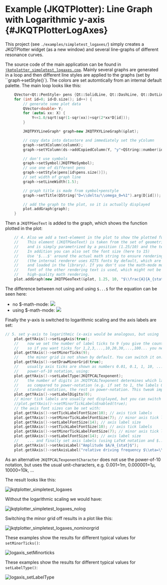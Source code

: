 # Example (JKQTPlotter): Line Graph with Logarithmic y-axis {#JKQTPlotterLogAxes}
This project (see `./examples/simpletest_logaxes/`) simply creates a JKQTPlotter widget (as a new window) and several line-graphs of different resonance curves. 

The source code of the main application can be found in  [`jkqtplotter_simpletest_logaxes.cpp`](https://github.com/jkriege2/JKQtPlotter/tree/master/examples/simpletest_logaxes/jkqtplotter_simpletest_logaxes.cpp). Mainly several graphs are generated in a loop and then different line styles are applied to the graphs (set by ``graph->setStyle()`). The colors are set automtically from an internal default palette. The main loop looks like this:

```.cpp
	QVector<Qt::PenStyle> pens {Qt::SolidLine, Qt::DashLine, Qt::DotLine, Qt::DashDotLine, Qt::DashDotDotLine };
    for (int id=0; id<D.size(); id++) {
        // generate some plot data
        QVector<double> Y;
        for (auto& xx: X) {
            Y<<1.0/sqrt(sqr(1-sqr(xx))+sqr(2*xx*D[id]));
        }

        JKQTPXYLineGraph* graph=new JKQTPXYLineGraph(&plot);

        // copy data into datastore and immediately set the yColumn
        graph->setXColumn(columnX);
        graph->setYColumn(ds->addCopiedColumn(Y, "y"+QString::number(id)));

        // don't use symbols
        graph->setSymbol(JKQTPNoSymbol);
        // use one of different pens
        graph->setStyle(pens[id%pens.size()]);
        // set width of graph line
        graph->setLineWidth(1.5);

        // graph title is made from symbol+penstyle
        graph->setTitle(QString("D=\\delta/\\omega_0=%1").arg(D[id]));

        // add the graph to the plot, so it is actually displayed
        plot.addGraph(graph);
    }
```

Then a `JKQTPGeoText` is added to the graph, which shows the function plotted in the plot:
```.cpp
    // 4. Also we add a text-element in the plot to show the plotted function
    //    This element (JKQTPGeoText) is taken from the set of geometric elements
    //    and is simply parametrized by a position (1.25/10) and the text to display.
    //    In addition you can also set the font size (here to 15)
    //    Use '$...$' around the actual math string to ensure rendering with a math font
    //    (the internal renderer uses XITS fonts by default, which are free and auto-distributed
    //    and loaded in the library). If you don't use the math-mode modifiers, the default 
    //    font of the other rendering text is used, which might not be suitable for
    //    high-quality math rendering.
    plot.addGraph(new JKQTPGeoText(&plot, 1.25, 10, "$\\frac{A}{A_{stat}}=\\frac{1}{\\sqrt{\\left(1-\\eta^2\\right)^2+\\left(2{\\eta}D\\right)^2}}$", 15));
```
The difference between not using and using `$...$` for the equation can be seen here:
- no $-math-mode: ![](https://raw.githubusercontent.com/jkriege2/JKQtPlotter/master/screenshots/jkqtplotter_simpletest_logaxes_lowqmathrendering.png)   
- using $-math-mode: ![](https://raw.githubusercontent.com/jkriege2/JKQtPlotter/master/screenshots/jkqtplotter_simpletest_logaxes_highqmathrendering.png)

Finally the y-axis is switched to logarithmic scaling and the axis labels are set:
```.cpp
// 5. set y-axis to logarithmic (x-axis would be analogous, but using `plot.getXAxis()`)
    plot.getYAxis()->setLogAxis(true);
    //    now we set the number of label ticks to 9 (you give the count if minor between two majors,
    //    so if you want ticks for 1,2,3,...,10,20,30,...,100... you need to use 9:
    plot.getYAxis()->setMinorTicks(9);
    //    the minor grid is not shown by default. You can switch it on:
    plot.getYAxis()->setDrawMinorGrid(true);
    //    usually axis ticks are shown as numbers 0.01, 0.1, 1, 10, ... You can also force the scientific
    //    power-of-10 notation, using:
    plot.getYAxis()->setLabelType(JKQTPCALTexponent);
    //    the number of digits in JKQTPCALTexponent determines which labels are drawn in standard-notation,
    //    as compared to power-notation (e.g. if set to 1, the labels 0.1=10^{-1}, 1, 10 are shown in
    //    standard notation, the rest in power-notation. This tweak improves readability)
    plot.getYAxis()->setLabelDigits(0);
    // minor tick labels are usually not displayed, but you can switch them on, using
    //plot.getYAxis()->setMinorTickLabelsEnabled(true);
    // the axis font sizes can be set with:
    plot.getYAxis()->setTickLabelFontSize(10); // axis tick labels
    plot.getYAxis()->setMinorTickLabelFontSize(7); // minor axis tick labels
    plot.getYAxis()->setLabelFontSize(14); // axis label size
    plot.getXAxis()->setTickLabelFontSize(10); // axis tick labels
    plot.getXAxis()->setMinorTickLabelFontSize(7); // minor axis tick labels
    plot.getXAxis()->setLabelFontSize(14); // axis label size
    //    ... and finally set axis labels (using LaTeX notation and $...$ to improve rendering)
    plot.getYAxis()->setAxisLabel("Amplitude $A/A_{stat}$");
    plot.getXAxis()->setAxisLabel("relative driving frequency $\\eta=\\omega/\\omega_0$");
```

As an alternative `JKQTPCALTexponentCharacter` does not use the power-of-10 notation, but uses the usual unit-characters, e.g. 0.001=1m, 0.000001=1µ, 10000=10k, ...

The result looks like this:

![jkqtplotter_simpletest_logaxes](https://raw.githubusercontent.com/jkriege2/JKQtPlotter/master/screenshots/jkqtplotter_simpletest_logaxes.png)

Without the logarithmic scaling we would have:

![jkqtplotter_simpletest_logaxes_nolog](https://raw.githubusercontent.com/jkriege2/JKQtPlotter/master/screenshots/jkqtplotter_simpletest_logaxes_nolog.png)

Switching the minor grid off results in a plot like this:

![jkqtplotter_simpletest_logaxes_nominorgrid](https://raw.githubusercontent.com/jkriege2/JKQtPlotter/master/screenshots/jkqtplotter_simpletest_logaxes_nominorgrid.png)

These examples show the results for different typical values for `setMinorTicks()`:

![logaxis_setMinorticks](https://raw.githubusercontent.com/jkriege2/JKQtPlotter/master/screenshots/logaxis_setMinorticks.png)

These examples show the results for different typical values for `setLabelType()`:

![logaxis_setLabelType](https://raw.githubusercontent.com/jkriege2/JKQtPlotter/master/screenshots/logaxis_setLabelType.png)



